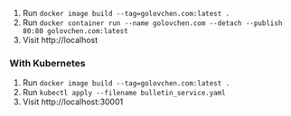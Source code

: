 1. Run `docker image build --tag=golovchen.com:latest .`
2. Run `docker container run --name golovchen.com --detach --publish 80:80 golovchen.com:latest`
3. Visit http://localhost

### With Kubernetes
1. Run `docker image build --tag=golovchen.com:latest .`
1. Run `kubectl apply --filename bulletin_service.yaml`
2. Visit http://localhost:30001
